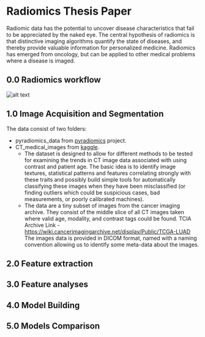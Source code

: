 # Radiomics Thesis Paper
Radiomic data has the potential to uncover disease characteristics that fail to be appreciated by the naked eye. The central hypothesis of radiomics is that distinctive imaging algorithms quantify the state of diseases, and thereby provide valuable information for personalized medicine. Radiomics has emerged from oncology, but can be applied to other medical problems where a disease is imaged. 

## 0.0 Radiomics workflow
![alt text](https://healthcare-in-europe.com/media/story_section_image/3188/image-01-picture-radiomics-workflow.jpg)

## 1.0 Image Acquisition and Segmentation
  The data consist of two folders:
  - pyradiomics_data from [pyradiomics](https://github.com/Radiomics/pyradiomics/tree/master/data) project.
  - CT_medical_images from [kaggle](https://www.kaggle.com/kmader/siim-medical-images).
    - The dataset is designed to allow for different methods to be tested for examining the trends in CT image data associated with using contrast and patient age. The basic idea is to identify image textures, statistical patterns and features correlating strongly with these traits and possibly build simple tools for automatically classifying these images when they have been misclassified (or finding outliers which could be suspicious cases, bad measurements, or poorly calibrated machines).  
    - The data are a tiny subset of images from the cancer imaging archive. They consist of the middle slice of all CT images taken where valid age, modality, and contrast tags could be found. TCIA Archive Link - https://wiki.cancerimagingarchive.net/display/Public/TCGA-LUAD
  The images data is provided in DICOM format, named with a naming convention allowing us to identify some meta-data about the images.
  
## 2.0 Feature extraction 

## 3.0 Feature analyses

## 4.0 Model Building

## 5.0 Models Comparison
